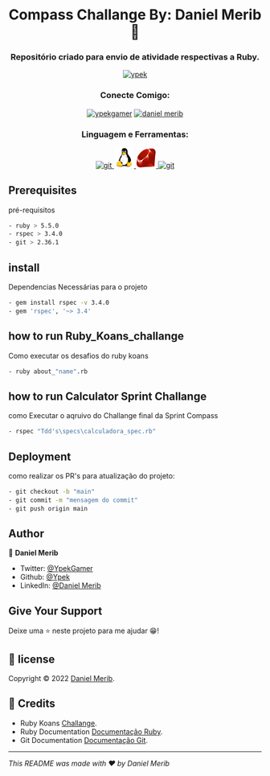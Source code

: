 <h1 align="center">Compass Challange By: Daniel Merib👋</h1>
<h3 align="center">Repositório criado para envio de atividade respectivas a Ruby.</h3>



<p align="center"> <a href="https://github.com/ryo-ma/github-profile-trophy"><img src="https://github-profile-trophy.vercel.app/?username=ypek" alt="ypek" /></a> </p>


<h3 align="center">Conecte Comigo:</h3>
<p align="center">
<a href="https://twitter.com/ypekgamer" target="blank"><img align="center" src="https://raw.githubusercontent.com/rahuldkjain/github-profile-readme-generator/master/src/images/icons/Social/twitter.svg" alt="ypekgamer" height="30" width="40" /></a>
<a href="https://linkedin.com/in/daniel merib" target="blank"><img align="center" src="https://raw.githubusercontent.com/rahuldkjain/github-profile-readme-generator/master/src/images/icons/Social/linked-in-alt.svg" alt="daniel merib" height="30" width="40" /></a>
</p>

<h3 align="center">Linguagem e Ferramentas:</h3>
<p align="center"> <a href="https://git-scm.com/" target="_blank" rel="noreferrer"> <img src="https://www.vectorlogo.zone/logos/git-scm/git-scm-icon.svg" alt="git" width="40" height="40"/> </a> <a href="https://www.linux.org/" target="_blank" rel="noreferrer"> <img src="https://raw.githubusercontent.com/devicons/devicon/master/icons/linux/linux-original.svg" alt="linux" width="40" height="40"/> </a> <a href="https://www.ruby-lang.org/en/" target="_blank" rel="noreferrer"> <img src="https://raw.githubusercontent.com/devicons/devicon/master/icons/ruby/ruby-original.svg" alt="ruby" width="40" height="40"/> <img src="https://img.icons8.com/color/96/000000/visual-studio--v1.png" alt="git" width="40" height="40"/> </a> <a href="https://code.visualstudio.com/" target="_blank" rel="noreferrer"> </a> </p>

## Prerequisites
 pré-requisitos

```sh
- ruby > 5.5.0
- rspec > 3.4.0
- git > 2.36.1
```
## install
 Dependencias Necessárias para o projeto 

```sh
- gem install rspec -v 3.4.0
- gem 'rspec', '~> 3.4'
```

## how to run Ruby_Koans_challange
 Como executar os desafios do ruby koans

```sh
- ruby about_"name".rb
```
## how to run Calculator Sprint Challange
 como Executar o aqruivo do Challange final da Sprint Compass

```sh
- rspec "Tdd's\specs\calculadora_spec.rb"
```
## Deployment
 como realizar os PR's para atualização do projeto:
```sh
- git checkout -b "main"
- git commit -m "mensagem do commit"
- git push origin main
```
## Author

👤 **Daniel Merib**

* Twitter: [@YpekGamer](https://twitter.com/YpekGamer)
* Github: [@Ypek](https://github.com/Ypek)
* LinkedIn: [@Daniel Merib](https://www.linkedin.com/in/daniel-merib-68a274133/)

## Give Your Support

Deixe uma ⭐️ neste projeto para me ajudar 😁!

## 📝 license

Copyright © 2022 [Daniel Merib](https://github.com/Ypek).<br />

## 📰 Credits
* Ruby Koans [Challange](http://rubykoans.com/).<br />
* Ruby Documentation [Documentação Ruby](https://www.ruby-lang.org/pt/documentation/).<br />
* Git Documentation [Documentação Git](https://git-scm.com/doc).<br />
***
_This README was made with ❤️ by Daniel Merib_
